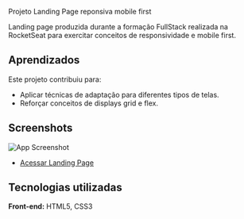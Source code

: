 Projeto Landing Page reponsiva mobile first

Landing page produzida durante a formação FullStack realizada na RocketSeat para exercitar conceitos de responsividade e mobile first.


## Aprendizados
Este projeto contribuiu para:

- Aplicar técnicas de adaptação para diferentes tipos de telas. 
- Reforçar conceitos de displays grid e flex.



## Screenshots

![App Screenshot](https://i.ibb.co/k35N9yf/readme.png)

- [Acessar Landing Page](https://luizacosta92.github.io/projeto-landing-page/)


## Tecnologias utilizadas

**Front-end:** HTML5, CSS3

